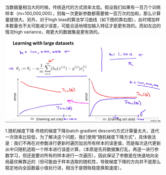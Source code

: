 当数据量相当大的时候，传统迭代的方式效率太低。假设我们如果有一百万个训练样本（m=100,000,000），则每一次更新参数都需要做一百万次的加和，那么计算量就很大。另外，对于high bias的算法学习曲线（如下图的靠右图），此时增加样本数量也不太可能减少误差，可能合适地增加输入特征才是更有效的。而如左边的情况high variance，用更大的数据集是更有效的。
![](/机器学习/images/99.png)

1.随机梯度下降
传统的梯度下降(batch gradient descent)方式计算量太大，迭代一次效率比较低，为了解决这个问题，我们使用“随机梯度下降方式”，具体做法是：我们不再在对参数进行更新时遍历加总所有样本的误差值，而是每次迭代更新从中只随机选取一个样本进行误差计算，（本质是先将数据集打乱，再逐一进行参数学习，但还是要对所有的样本进行一次遍历），因此保证了参数是在快速地向全局最优解靠近的（但可能由于样本选取的随机性，导致梯度下降的方向并不是那么稳定地向全函数最小值处行进，相当于是牺牲稳度换取速度）。
